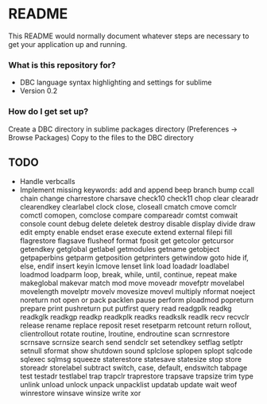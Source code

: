 # README #

This README would normally document whatever steps are necessary to get your application up and running.

### What is this repository for? ###

* DBC language syntax highlighting and settings for sublime
* Version 0.2

### How do I get set up? ###

Create a DBC directory in sublime packages directory (Preferences -> Browse Packages)
Copy to the files to the DBC directory


## TODO ##

- Handle verbcalls
- Implement missing keywords:
	add
	and
	append
	beep
	branch
	bump
	ccall
	chain
	change
	charrestore
	charsave
	check10
	check11
	chop
	clear
	clearadr
	clearendkey
	clearlabel
	clock
	close, closeall
	cmatch
	cmove
	comclr
	comctl
	comopen, comclose
	compare
	compareadr
	comtst
	comwait
	console
	count
	debug
	delete
	deletek
	destroy
	disable
	display
	divide
	draw
	edit
	empty
	enable
	endset
	erase
	execute
	extend
	external
	filepi
	fill
	flagrestore
	flagsave
	flusheof
	format
	fposit
	get
	getcolor
	getcursor
	getendkey
	getglobal
	getlabel
	getmodules
	getname
	getobject
	getpaperbins
	getparm
	getposition
	getprinters
	getwindow
	goto
	hide
	if, else, endif
	insert
	keyin
	lcmove
	lenset
	link
	load
	loadadr
	loadlabel
	loadmod
	loadparm
	loop, break, while, until, continue, repeat
	make
	makeglobal
	makevar
	match
	mod
	move
	moveadr
	movefptr
	movelabel
	movelength
	movelptr
	movelv
	movesize
	movevl
	multiply
	nformat
	noeject
	noreturn
	not
	open
	or
	pack
	packlen
	pause
	perform
	ploadmod
	popreturn
	prepare
	print
	pushreturn
	put
	putfirst
	query
	read
	readgplk
	readkg
	readkglk
	readkgp
	readkp
	readkplk
	readks
	readkslk
	readlk
	recv
	recvclr
	release
	rename
	replace
	reposit
	reset
	resetparm
	retcount
	return
	rollout, clientrollout
	rotate
	routine, lroutine, endroutine
	scan
	scrnrestore
	scrnsave
	scrnsize
	search
	send
	sendclr
	set
	setendkey
	setflag
	setlptr
	setnull
	sformat
	show
	shutdown
	sound
	splclose
	splopen
	splopt
	sqlcode
	sqlexec
	sqlmsg
	squeeze
	staterestore
	statesave
	statesize
	stop
	store
	storeadr
	storelabel
	subtract
	switch, case, default, endswitch
	tabpage
	test
	testadr
	testlabel
	trap
	trapclr
	traprestore
	trapsave
	trapsize
	trim
	type
	unlink
	unload
	unlock
	unpack
	unpacklist
	updatab
	update
	wait
	weof
	winrestore
	winsave
	winsize
	write
	xor